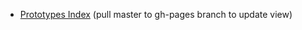 - [Prototypes Index](http://nys-its.github.com/RWD-Demo/prototypes/index.html) (pull master to gh-pages branch to update view)